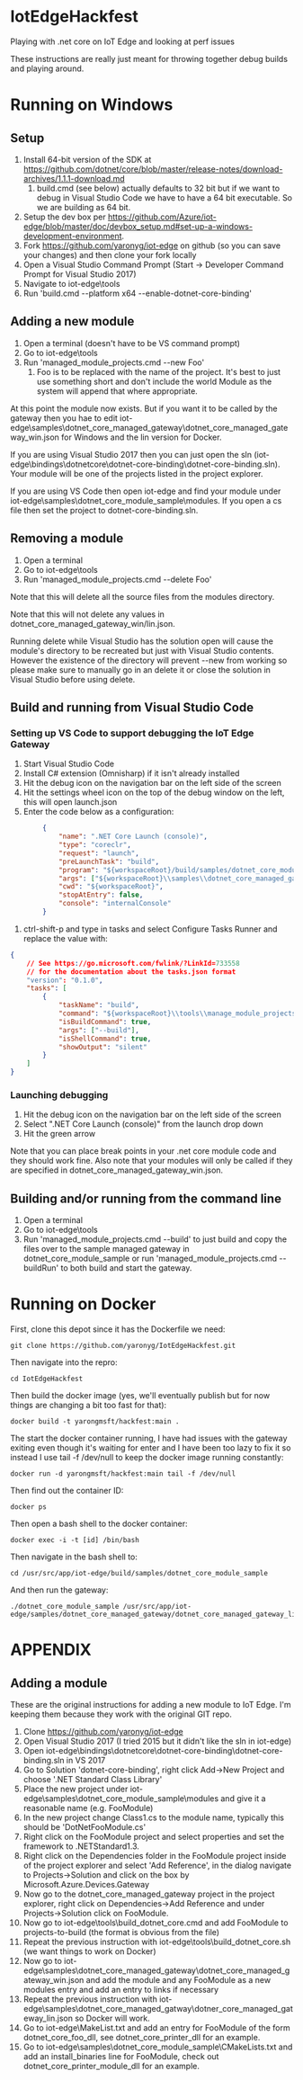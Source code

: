 # IotEdgeHackfest
Playing with .net core on IoT Edge and looking at perf issues

These instructions are really just meant for throwing together debug builds and playing around.

# Running on Windows
## Setup
1. Install 64-bit version of the SDK at https://github.com/dotnet/core/blob/master/release-notes/download-archives/1.1.1-download.md
   1. build.cmd (see below) actually defaults to 32 bit but if we want to debug in Visual Studio Code we have to have a 64 bit executable. So we are building as 64 bit.
1. Setup the dev box per https://github.com/Azure/iot-edge/blob/master/doc/devbox_setup.md#set-up-a-windows-development-environment.
1. Fork https://github.com/yaronyg/iot-edge on github (so you can save your changes) and then clone your fork locally
1. Open a Visual Studio Command Prompt (Start -> Developer Command Prompt for Visual Studio 2017)
1. Navigate to iot-edge\tools
1. Run 'build.cmd --platform x64 --enable-dotnet-core-binding'
## Adding a new module
1. Open a terminal (doesn't have to be VS command prompt)
1. Go to iot-edge\tools
1. Run 'managed_module_projects.cmd --new Foo'
   1. Foo is to be replaced with the name of the project. It's best to just use something short and don't include the world Module as the system will append that where appropriate.

At this point the module now exists. But if you want it to be called by the gateway then you hae to edit iot-edge\samples\dotnet_core_managed_gateway\dotnet_core_managed_gateway_win.json for Windows and the lin version for Docker.

If you are using Visual Studio 2017 then you can just open the sln (iot-edge\bindings\dotnetcore\dotnet-core-binding\dotnet-core-binding.sln). Your module will be one of the projects listed in the project explorer.

If you are using VS Code then open iot-edge and find your module under iot-edge\samples\dotnet_core_module_sample\modules. If you open a cs file then set the project to dotnet-core-binding.sln.
## Removing a module
1. Open a terminal
1. Go to iot-edge\tools
1. Run 'managed_module_projects.cmd --delete Foo'

Note that this will delete all the source files from the modules directory.

Note that this will not delete any values in dotnet_core_managed_gateway_win/lin.json.

Running delete while Visual Studio has the solution open will cause the module's directory to be recreated but just with Visual Studio contents. However the existence of the directory will prevent --new from working so please make sure to manually go in an delete it or close the solution in Visual Studio before using delete.
## Build and running from Visual Studio Code
### Setting up VS Code to support debugging the IoT Edge Gateway
1. Start Visual Studio Code
1. Install C# extension (Omnisharp) if it isn't already installed
1. Hit the debug icon on the navigation bar on the left side of the screen
1. Hit the settings wheel icon on the top of the debug window on the left, this will open launch.json
1. Enter the code below as a configuration:
```JSON
        {
            "name": ".NET Core Launch (console)",
            "type": "coreclr",
            "request": "launch",
            "preLaunchTask": "build",
            "program": "${workspaceRoot}/build/samples/dotnet_core_module_sample/Debug/dotnet_core_module_sample.exe",
            "args": ["${workspaceRoot}\\samples\\dotnet_core_managed_gateway\\dotnet_core_managed_gateway_win.json"],
            "cwd": "${workspaceRoot}",
            "stopAtEntry": false,
            "console": "internalConsole"
        }
```
1. ctrl-shift-p and type in tasks and select Configure Tasks Runner and replace the value with:
```JSON
{
    // See https://go.microsoft.com/fwlink/?LinkId=733558
    // for the documentation about the tasks.json format
    "version": "0.1.0",
    "tasks": [
        {
            "taskName": "build",
            "command": "${workspaceRoot}\\tools\\manage_module_projects.cmd",
            "isBuildCommand": true,
            "args": ["--build"],
            "isShellCommand": true,
            "showOutput": "silent" 
        }
    ]
}
```
### Launching debugging
1. Hit the debug icon on the navigation bar on the left side of the screen
1. Select ".NET Core Launch (console)" from the launch drop down
1. Hit the green arrow

Note that you can place break points in your .net core module code and they should work fine. Also note that your modules will only be called if they are specified in dotnet_core_managed_gateway_win.json.
## Building and/or running from the command line
1. Open a terminal
1. Go to iot-edge\tools
1. Run 'managed_module_projects.cmd --build' to just build and copy the files over to the sample managed gateway in dotnet_core_module_sample or run 'managed_module_projects.cmd --buildRun' to both build and start the gateway.
# Running on Docker
First, clone this depot since it has the Dockerfile we need:

    git clone https://github.com/yaronyg/IotEdgeHackfest.git

Then navigate into the repro:

    cd IotEdgeHackfest

Then build the docker image (yes, we'll eventually publish but for now things are changing a bit too fast for that):

    docker build -t yarongmsft/hackfest:main .

The start the docker container running, I have had issues with the gateway exiting even though it's waiting for enter and I have been too lazy to fix it so instead I use tail -f /dev/null to keep the docker image running constantly:

    docker run -d yarongmsft/hackfest:main tail -f /dev/null

Then find out the container ID:

    docker ps

Then open a bash shell to the docker container:

    docker exec -i -t [id] /bin/bash

Then navigate in the bash shell to:

    cd /usr/src/app/iot-edge/build/samples/dotnet_core_module_sample

And then run the gateway:

    ./dotnet_core_module_sample /usr/src/app/iot-edge/samples/dotnet_core_managed_gateway/dotnet_core_managed_gateway_lin.json

# APPENDIX
## Adding a module
These are the original instructions for adding a new module to IoT Edge. I'm keeping them because they work with the original GIT repo. 

1. Clone https://github.com/yaronyg/iot-edge
1. Open Visual Studio 2017 (I tried 2015 but it didn't like the sln in iot-edge)
1. Open iot-edge\bindings\dotnetcore\dotnet-core-binding\dotnet-core-binding.sln in VS 2017
1. Go to Solution 'dotnet-core-binding', right click Add->New Project and choose '.NET Standard Class Library'
1. Place the new project under iot-edge\samples\dotnet_core_module_sample\modules and give it a reasonable name (e.g. FooModule)
1. In the new project change Class1.cs to the module name, typically this should be 'DotNetFooModule.cs'
1. Right click on the FooModule project and select properties and set the framework to .NETStandard1.3.
1. Right click on the Dependencies folder in the FooModule project inside of the project explorer and select 'Add Reference', in the dialog navigate to Projects->Solution and click on the box by Microsoft.Azure.Devices.Gateway
1. Now go to the dotnet_core_managed_gateway project in the project explorer, right click on Dependencies->Add Reference and under Projects->Solution click on FooModule.
1. Now go to iot-edge\tools\build_dotnet_core.cmd and add FooModule to projects-to-build (the format is obvious from the file)
1. Repeat the previous instruction with iot-edge\tools\build_dotnet_core.sh (we want things to work on Docker)
1. Now go to iot-edge\samples\dotnet_core_managed_gateway\dotnet_core_managed_gateway_win.json and add the module and any FooModule as a new modules entry and add an entry to links if necessary
1. Repeat the previous instruction with iot-edge\samples\dotnet_core_managed_gatway\dotner_core_managed_gateway_lin.json so Docker will work.
1. Go to iot-edge\MakeList.txt and add an entry for FooModule of the form dotnet_core_foo_dll, see dotnet_core_printer_dll for an example.
1. Go to iot-edge\samples\dotnet_core_module_sample\CMakeLists.txt and add an install_binaries line for FooModule, check out dotnet_core_printer_module_dll for an example.
